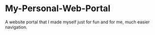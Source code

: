 # My-Personal-Web-Portal
A website portal that I made myself just for fun and for me, much easier navigation.
